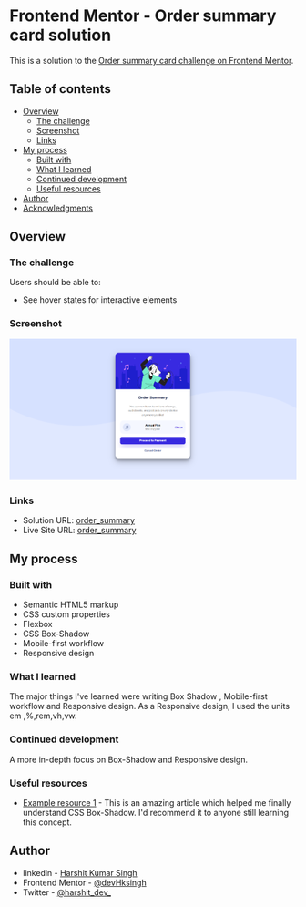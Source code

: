 # Frontend Mentor - Order summary card solution

This is a solution to the [Order summary card challenge on Frontend Mentor](https://www.frontendmentor.io/challenges/order-summary-component-QlPmajDUj).

## Table of contents

- [Overview](#overview)
  - [The challenge](#the-challenge)
  - [Screenshot](#screenshot)
  - [Links](#links)
- [My process](#my-process)
  - [Built with](#built-with)
  - [What I learned](#what-i-learned)
  - [Continued development](#continued-development)
  - [Useful resources](#useful-resources)
- [Author](#author)
- [Acknowledgments](#acknowledgments)


## Overview

### The challenge

Users should be able to:

- See hover states for interactive elements

### Screenshot

![](./images/Screenshot.png)



### Links

- Solution URL: [order_summary](https://github.com/devHksingh/order_summary)
- Live Site URL: [order_summary](https://devhksingh.github.io/order_summary.github.io/)

## My process

### Built with

- Semantic HTML5 markup
- CSS custom properties
- Flexbox
- CSS Box-Shadow 
- Mobile-first workflow
- Responsive design



### What I learned

The major things I've learned were writing Box Shadow , Mobile-first workflow and Responsive design.
As a Responsive design, I used the units em ,%,rem,vh,vw.





### Continued development

A more in-depth focus on Box-Shadow and Responsive design.



### Useful resources

- [Example resource 1](https://www.youtube.com/watch?v=-JNRQ5HjNeI) - This is an amazing article which helped me finally understand CSS Box-Shadow. I'd recommend it to anyone still learning this concept.



## Author

- linkedin - [Harshit Kumar Singh](https://www.linkedin.com/in/harshitkrsingh)
- Frontend Mentor - [@devHksingh](https://www.frontendmentor.io/profile/yourusername)
- Twitter - [@harshit_dev_](https://www.twitter.com/harshit_dev_)


